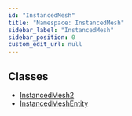```yaml
---
id: "InstancedMesh"
title: "Namespace: InstancedMesh"
sidebar_label: "InstancedMesh"
sidebar_position: 0
custom_edit_url: null
---
```


## Classes

- [InstancedMesh2](../classes/InstancedMesh.InstancedMesh2.md)
- [InstancedMeshEntity](../classes/InstancedMesh.InstancedMeshEntity.md)
